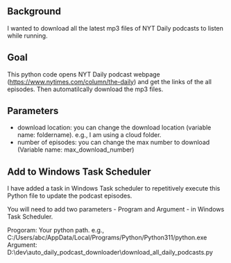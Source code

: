 ## Background
I wanted to download all the latest mp3 files of NYT Daily podcasts to listen while running. 

## Goal 
This python code opens NYT Daily podcast webpage (https://www.nytimes.com/column/the-daily) and get the links of the all episodes. Then automatilcally download the mp3 files. 

## Parameters
- download location: you can change the download location (variable name: foldername). e.g., I am using a cloud folder. 
- number of episodes: you can change the max number to download (Variable name: max_download_number)

## Add to Windows Task Scheduler

I have added a task in Windows Task scheduler to repetitively execute this Python file to update the podcast episodes. 

You will need to add two parameters - Program and Argument - in Windows Task Scheduler. 

Progoram: Your python path. e.g., C:/Users/abc/AppData/Local/Programs/Python/Python311/python.exe
Argument: D:\dev\auto_daily_podcast_downloader\download_all_daily_podcasts.py




